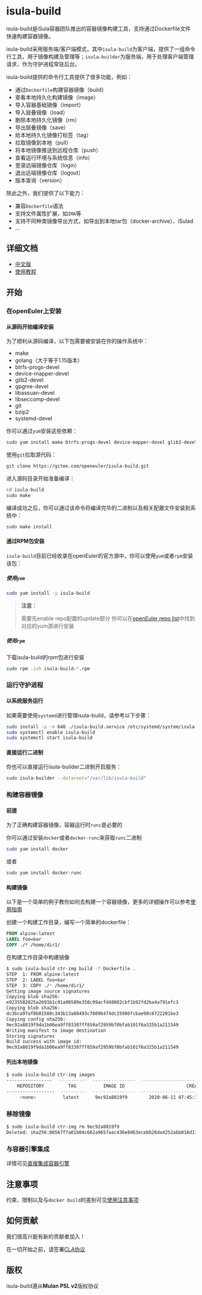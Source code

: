 # isula-build

isula-build是iSula容器团队推出的容器镜像构建工具，支持通过Dockerfile文件快速构建容器镜像。

isula-build采用服务端/客户端模式，其中`isula-build`为客户端，提供了一组命令行工具，用于镜像构建及管理等；`isula-builder`为服务端，用于处理客户端管理请求，作为守护进程常驻后台。

isula-build提供的命令行工具提供了很多功能，例如：

- 通过`Dockerfile`构建容器镜像（build）
- 查看本地持久化构建镜像（image）
- 导入容器基础镜像（import）
- 导入层叠镜像（load）
- 删除本地持久化镜像（rm）
- 导出层叠镜像（save）
- 给本地持久化镜像打标签（tag）
- 拉取镜像到本地（pull）
- 将本地镜像推送到远程仓库（push）
- 查看运行环境与系统信息（info）
- 登录远端镜像仓库（login）
- 退出远端镜像仓库（logout）
- 版本查询（version）

除此之外，我们提供了以下能力：

- 兼容`Dockerfile`语法
- 支持文件属性扩展，如`IMA`等
- 支持不同种类镜像导出方式，如导出到本地tar包（docker-archive）、iSulad
- ...

## 详细文档

- [中文版](./doc/manual_zh.md)
- [使用教程](./doc/manual_zh.md#使用指南)

## 开始

### 在openEuler上安装

#### 从源码开始编译安装

为了顺利从源码编译，以下包需要被安装在你的操作系统中：

- make
- golang（大于等于1.15版本）
- btrfs-progs-devel
- device-mapper-devel
- glib2-devel
- gpgme-devel
- libassuan-devel
- libseccomp-devel
- git
- bzip2
- systemd-devel

你可以通过`yum`安装这些依赖：

```sh
sudo yum install make btrfs-progs-devel device-mapper-devel glib2-devel gpgme-devel libassuan-devel libseccomp-devel git bzip2 systemd-devel golang
```

使用`git`拉取源代码：

```sh
git clone https://gitee.com/openeuler/isula-build.git
```

进入源码目录开始准备编译：

```sh
cd isula-build
sudo make
```

编译成功之后，你可以通过该命令将编译完毕的二进制以及相关配置文件安装到系统中：

```sh
sudo make install
```

#### 通过RPM包安装

`isula-build`目前已经收录在openEuler的官方源中，你可以使用`yum`或者`rpm`安装该包：

##### 使用`yum`

```sh
sudo yum install -y isula-build
```
> **注意：**
>
> 需要先enable repo配置的update部分
> 你可以在[openEuler repo list](https://repo.openeuler.org/)中找到对应的yum源进行安装

##### 使用`rpm`

下载isula-build的rpm包进行安装

```sh
sudo rpm -ivh isula-build-*.rpm
```

### 运行守护进程

#### 以系统服务运行

如果需要使用`systemd`进行管理isula-build，请参考以下步骤：

```sh
sudo install -p -m 640 ./isula-build.service /etc/systemd/system/isula-build.service
sudo systemctl enable isula-build
sudo systemctl start isula-build
```

#### 直接运行二进制

你也可以直接运行isula-builder二进制开启服务：

```sh
sudo isula-builder --dataroot="/var/lib/isula-build"
```

### 构建容器镜像

#### 前提

为了正确构建容器镜像，容器运行时`runc`是必要的

你可以通过安装`docker`或者`docker-runc`来获取`runc`二进制

```sh
sudo yum install docker
```

或者

```sh
sudo yum install docker-runc
```

#### 构建镜像

以下是一个简单的例子教你如何去构建一个容器镜像，更多的详细操作可以参考[使用指南](./doc/manual_zh.md#使用指南)

创建一个构建工作目录，编写一个简单的dockerfile：

```dockerfile
FROM alpine:latest
LABEL foo=bar
COPY ./* /home/dir1/
```

在构建工作目录中构建镜像

```sh
$ sudo isula-build ctr-img build -f Dockerfile .
STEP  1: FROM alpine:latest
STEP  2: LABEL foo=bar
STEP  3: COPY ./* /home/dir1/
Getting image source signatures
Copying blob sha256:
e9235582825a2691b1c91a96580e358c99acfd48082cbf1b92fd2ba4a791efc3
Copying blob sha256:
dc3bca97af8b81508c343b13a08493c7809b474dc25986fcbae90c6722201be3
Copying config sha256:
9ec92a8819f9da1b06ea9ff83307ff859af2959b70bfab101f6a325b1a211549
Writing manifest to image destination
Storing signatures
Build success with image id:
9ec92a8819f9da1b06ea9ff83307ff859af2959b70bfab101f6a325b1a211549
```

#### 列出本地镜像

```sh
$ sudo isula-build ctr-img images
-----------------  -----------  ----------------  ----------------------------------------------
    REPOSITORY         TAG          IMAGE ID                       CREATED
------------------  ----------  ----------------  ----------------------------------------------
     <none>          latest      9ec92a8819f9        2020-06-11 07:45:39.265106109 +0000 UTC
```

### 移除镜像

```sh
$ sudo isula-build ctr-img rm 9ec92a8819f9
Deleted: sha256:86567f7a01b04c662a9657aac436e8d63ecebb26da4252abb016d177721fa11b
```

### 与容器引擎集成

详情可见[直接集成容器引擎](./doc/manual_zh.md#直接集成容器引擎)

## 注意事项

约束、限制以及与`docker build`的差别可见[使用注意事项](./doc/manual_zh.md#使用注意事项)

## 如何贡献

我们很高兴能有新的贡献者加入！

在一切开始之前，请签署[CLA协议](https://openeuler.org/en/cla.html)

## 版权

isula-build遵从**Mulan PSL v2**版权协议
